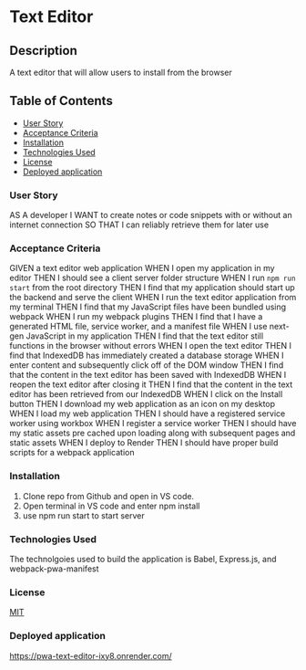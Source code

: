 # Text Editor

## Description

A text editor that will allow users to install from the browser

## Table of Contents

- [User Story](#User-Story)
- [Acceptance Criteria](#Acceptance-Criteria)
- [Installation](#Installation)
- [Technologies Used](#Technologies-Used)
- [License](#License)
- [Deployed application](#Deployed-application)

### User Story

AS A developer
I WANT to create notes or code snippets with or without an internet connection
SO THAT I can reliably retrieve them for later use

### Acceptance Criteria

GIVEN a text editor web application
WHEN I open my application in my editor
THEN I should see a client server folder structure
WHEN I run `npm run start` from the root directory
THEN I find that my application should start up the backend and serve the client
WHEN I run the text editor application from my terminal
THEN I find that my JavaScript files have been bundled using webpack
WHEN I run my webpack plugins
THEN I find that I have a generated HTML file, service worker, and a manifest file
WHEN I use next-gen JavaScript in my application
THEN I find that the text editor still functions in the browser without errors
WHEN I open the text editor
THEN I find that IndexedDB has immediately created a database storage
WHEN I enter content and subsequently click off of the DOM window
THEN I find that the content in the text editor has been saved with IndexedDB
WHEN I reopen the text editor after closing it
THEN I find that the content in the text editor has been retrieved from our IndexedDB
WHEN I click on the Install button
THEN I download my web application as an icon on my desktop
WHEN I load my web application
THEN I should have a registered service worker using workbox
WHEN I register a service worker
THEN I should have my static assets pre cached upon loading along with subsequent pages and static assets
WHEN I deploy to Render
THEN I should have proper build scripts for a webpack application

### Installation

1. Clone repo from Github and open in VS code.
2. Open terminal in VS code and enter npm install
3. use npm run start to start server

### Technologies Used

The technolgoies used to build the application is Babel, Express.js, and webpack-pwa-manifest

### License

[MIT](https://choosealicense.com/licenses/mit/)

### Deployed application
https://pwa-text-editor-ixy8.onrender.com/